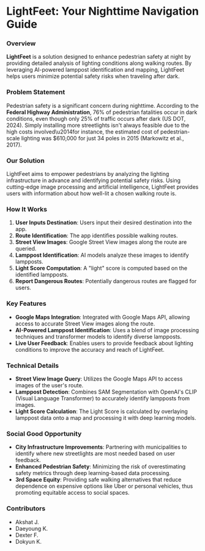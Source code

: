 # LightFeet: Your Nighttime Navigation Guide

### Overview
**LightFeet** is a solution designed to enhance pedestrian safety at night by providing detailed analysis of lighting conditions along walking routes. By leveraging AI-powered lamppost identification and mapping, LightFeet helps users minimize potential safety risks when traveling after dark.

### Problem Statement
Pedestrian safety is a significant concern during nighttime. According to the **Federal Highway Administration**, 76% of pedestrian fatalities occur in dark conditions, even though only 25% of traffic occurs after dark (US DOT, 2024). Simply installing more streetlights isn't always feasible due to the high costs involved\u2014for instance, the estimated cost of pedestrian-scale lighting was $610,000 for just 34 poles in 2015 (Markowitz et al., 2017).

### Our Solution
LightFeet aims to empower pedestrians by analyzing the lighting infrastructure in advance and identifying potential safety risks. Using cutting-edge image processing and artificial intelligence, LightFeet provides users with information about how well-lit a chosen walking route is.

### How It Works
1. **User Inputs Destination**: Users input their desired destination into the app.
2. **Route Identification**: The app identifies possible walking routes.
3. **Street View Images**: Google Street View images along the route are queried.
4. **Lamppost Identification**: AI models analyze these images to identify lampposts.
5. **Light Score Computation**: A "light" score is computed based on the identified lampposts.
6. **Report Dangerous Routes**: Potentially dangerous routes are flagged for users.

### Key Features
- **Google Maps Integration**: Integrated with Google Maps API, allowing access to accurate Street View images along the route.
- **AI-Powered Lamppost Identification**: Uses a blend of image processing techniques and transformer models to identify diverse lampposts.
- **Live User Feedback**: Enables users to provide feedback about lighting conditions to improve the accuracy and reach of LightFeet.

### Technical Details
- **Street View Image Query**: Utilizes the Google Maps API to access images of the user's route.
- **Lamppost Detection**: Combines SAM Segmentation with OpenAI's CLIP (Visual Language Transformer) to accurately identify lampposts from images.
- **Light Score Calculation**: The Light Score is calculated by overlaying lamppost data onto a map and processing it with deep learning models.

### Social Good Opportunity
- **City Infrastructure Improvements**: Partnering with municipalities to identify where new streetlights are most needed based on user feedback.
- **Enhanced Pedestrian Safety**: Minimizing the risk of overestimating safety metrics through deep learning-based data processing.
- **3rd Space Equity**: Providing safe walking alternatives that reduce dependence on expensive options like Uber or personal vehicles, thus promoting equitable access to social spaces.

### Contributors
- Akshat J.
- Daeyoung K.
- Dexter F.
- Dokyun K.
